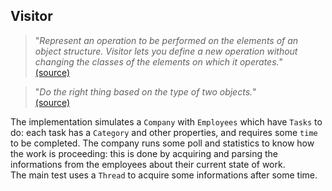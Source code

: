 ## Visitor

> "*Represent an operation to be performed on the elements of an object structure. Visitor lets you define a new operation
without changing the classes of the elements on which it operates.*"<br>
[(source)](http://www.dofactory.com/net/visitor-design-pattern)

> "*Do the right thing based on the type of two objects.*"<br>
[(source)](https://sourcemaking.com/design_patterns/visitor)

The implementation simulates a `Company` with `Employees` which have `Tasks` to do: each task has a `Category` and other
properties, and requires some `time` to be completed. The company runs some poll and statistics to know how the work is
proceeding: this is done by acquiring and parsing the informations from the employees about their current state of work.<br>
The main test uses a `Thread` to acquire some informations after some time.
